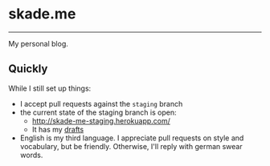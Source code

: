 # skade.me
------

My personal blog.

## Quickly

While I still set up things:

* I accept pull requests against the `staging` branch
* the current state of the staging branch is open:
  - http://skade-me-staging.herokuapp.com/
  - It has my [drafts](http://skade-me-staging.herokuapp.com/drafts.html)
* English is my third language. I appreciate pull requests on style and vocabulary, but be friendly. Otherwise, I'll reply with german swear words.